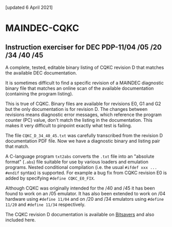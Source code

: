 [updated 6 April 2021]

MAINDEC-CQKC
============

Instruction exerciser for DEC PDP-11/04 /05 /20 /34 /40 /45
----------------------------------------------------------------------

A complete, tested, editable binary listing of CQKC revision D that matches the available DEC documentation.

It is sometimes difficult to find a specific revision of a MAINDEC diagnostic binary file that matches
an online scan of the available documentation (containing the program listing).

This is true of CQKC. Binary files are available for revisions E0, G1 and G2 but the only
documentation is for revision D. The changes between revisions means diagnostic error messages,
which reference the program counter (PC) value, don't match the listing in the documentation.
This makes it very difficult to pinpoint exactly what test is failing.

The file `CQKC_D_34_40_45.txt` was carefully transcribed from the revision D documentation PDF file.
Now we have a diagnostic binary and listing pair that match.

A C-language program `txt2abs` converts the `.txt` file into an "absolute format" (`.abs`) file
suitable for use by various loaders and emulation programs. Nested conditional compilation
(i.e. the usual `#ifdef xxx ... #endif` syntax) is supported. For example a bug fix from
CQKC revision E0 is added by specifying `#define CQKC_E0_FIX`.

Although CQKC was originally intended for the /40 and /45 it has been found to work on an /05 emulator.
It has also been extended to work on /04 hardware using `#define 11/04`
and on /20 and /34 emulators using `#define 11/20` and `#define 11/34` respectively.

The CQKC revision D documentation is available on [Bitsavers](http://bitsavers.org/pdf/dec/pdp11/xxdp/diag_listings/1140_45/028_MAINDEC-11-DCQKC-D_D_1140_1145_INSTRUCTION_EXERCISER_Sep74.pdf)
and also included here.
